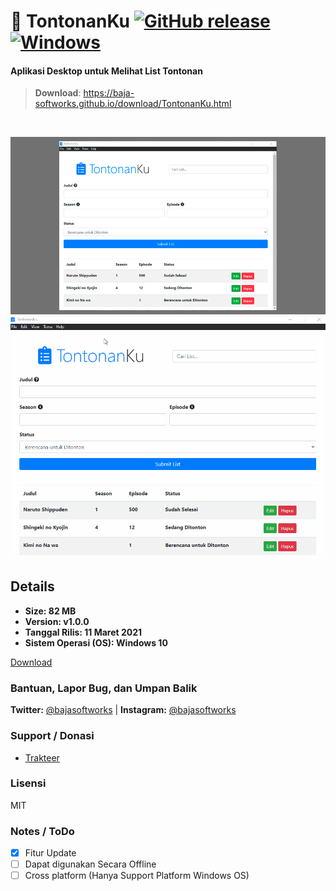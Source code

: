 # 📝 TontonanKu [![GitHub release](https://img.shields.io/github/release/Baja-Softworks/TontonanKu.svg)](https://GitHub.com/Baja-Softworks/TontonanKu/releases/) [![Windows](https://img.shields.io/badge/platform-Windows-0078d7.svg)](https://en.wikipedia.org/wiki/Microsoft_Windows) 


#### Aplikasi Desktop untuk Melihat List Tontonan
> **Download**: https://baja-softworks.github.io/download/TontonanKu.html
<br>


![TontonanKu - Preview](/assets/img/TontonanKu-v1-Preview.png "TontonanKu")
![TontonanKu - Themes Preview](/assets/img/TontonanKu-v1-Themes-Preview.gif "TontonanKu - Themes Preview")


## Details
*   **Size: 82 MB**
*   **Version: v1.0.0**  
*   **Tanggal Rilis: 11 Maret 2021**
*   **Sistem Operasi (OS): Windows 10**
<!-- *   **Developer: Iqbal Anggoro | Publisher [Baja Softworks](https://baja-softworks.github.io)** -->
[Download](https://github.com/Baja-Softworks/TontonanKu/releases/download/v1.0.0/TontonanKu-Setup-1.0.0.exe)


### Bantuan, Lapor Bug, dan Umpan Balik
**Twitter:** [@bajasoftworks](https://twitter.com/bajasoftworks) | **Instagram:** [@bajasoftworks](https://instagram.com/bajasoftworks)


### Support / Donasi
- [Trakteer](https://trakteer.id/sutanlab)


### Lisensi
MIT
<!-- [MIT](https://github.com/Baja-Softworks/TontonanKu/blob/main/LICENSE.md) -->


### Notes / ToDo
- [x] Fitur Update
- [ ] Dapat digunakan Secara Offline
- [ ] Cross platform (Hanya Support Platform Windows OS)
